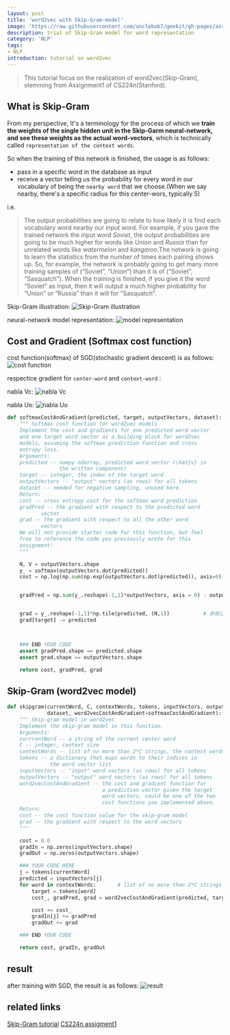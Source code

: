 ```yaml
---
layout: post
title: 'word2vec with Skip-Gram-model'
image: 'https://raw.githubusercontent.com/unclebob7/geekit/gh-pages/assets/img/0_FTfdlZ7yDBoQ8c9W.png'
description: trial of Skip-Gram model for word representation
category: 'NLP'
tags:
- NLP
introduction: tutorial on word2vec
---
```


> This tutorial focus on the realization of word2vec(Skip-Gram), stemming from Assignment1 of CS224n(Stanford). 

## What is Skip-Gram
From my perspective, It's a terminology for the process of which we **train the weights of the single hidden unit in the Skip-Garm neural-network, and see these weights as the actual word-vectors**, which is technically called `representation of the context words`.

So when the training of this network is finished, the usage is as follows:
* pass in a specific word in the database as input 
* receive a vector telling us the probability for every word in our vocabulary of being the `nearby word` that we choose.(When we say nearby, there's a specific radius for this center-wors, typically 5)

i.e.
> The output probabilities are going to relate to how likely it is find each vocabulary word nearby our input word. For example, if you gave the trained network the input word *Soviet*, the output probabilities are going to be much higher for words like *Union* and *Russia* than for unrelated words like *watermelon* and *kangaroo*.The network is going to learn the statistics from the number of times each pairing shows up. So, for example, the network is probably going to get many more training samples of (“Soviet”, “Union”) than it is of (“Soviet”, “Sasquatch”). When the training is finished, if you give it the word “Soviet” as input, then it will output a much higher probability for “Union” or “Russia” than it will for “Sasquatch”.

Skip-Gram illustration:
![Skip-Gram illustration](https://raw.githubusercontent.com/unclebob7/geekit/gh-pages/assets/img/1607485737.jpg)

neural-network model representation:
![model representation](https://raw.githubusercontent.com/unclebob7/geekit/gh-pages/assets/img/1834814060.jpg)


## Cost and Gradient (Softmax cost function)
cost function(softmax) of SGD(stochastic gradient descent) is as follows:
![cost function](https://raw.githubusercontent.com/unclebob7/geekit/gh-pages/assets/img/Screenshot%20from%202019-01-31%2021-36-03.png)

respectice gradient for `center-word` and `context-word` :

nabla Vc:
![nabla Vc](https://raw.githubusercontent.com/unclebob7/geekit/gh-pages/assets/img/Screenshot%20from%202019-01-31%2021-40-16.png)

nabla Uo:
![nabla Uo](https://raw.githubusercontent.com/unclebob7/geekit/gh-pages/assets/img/Screenshot%20from%202019-01-31%2021-15-05.png)

```python
def softmaxCostAndGradient(predicted, target, outputVectors, dataset):
    """ Softmax cost function for word2vec models
    Implement the cost and gradients for one predicted word vector
    and one target word vector as a building block for word2vec
    models, assuming the softmax prediction function and cross
    entropy loss.
    Arguments:
    predicted -- numpy ndarray, predicted word vector (\hat{v} in
                 the written component)
    target -- integer, the index of the target word
    outputVectors -- "output" vectors (as rows) for all tokens
    dataset -- needed for negative sampling, unused here.
    Return:
    cost -- cross entropy cost for the softmax word prediction
    gradPred -- the gradient with respect to the predicted word
           vector
    grad -- the gradient with respect to all the other word
           vectors
    We will not provide starter code for this function, but feel
    free to reference the code you previously wrote for this
    assignment!
    """

    N, V = outputVectors.shape
    y_ = softmax(outputVectors.dot(predicted))
    cost = np.log(np.sum(np.exp(outputVectors.dot(predicted)), axis=0)) - outputVectors[target].dot(predicted)


    gradPred = np.sum(y_.reshape(-1,1)*outputVectors, axis = 0) - outputVectors[target]


    grad = y_.reshape(-1,1)*np.tile(predicted, (N,1))           # 非标注函数关系，均为数乘
    grad[target] -= predicted



    ### END YOUR CODE
    assert gradPred.shape == predicted.shape
    assert grad.shape == outputVectors.shape

    return cost, gradPred, grad
```

## Skip-Gram (word2vec model)

```python
def skipgram(currentWord, C, contextWords, tokens, inputVectors, outputVectors,
             dataset, word2vecCostAndGradient=softmaxCostAndGradient):
    """ Skip-gram model in word2vec
    Implement the skip-gram model in this function.
    Arguments:
    currrentWord -- a string of the current center word
    C -- integer, context size
    contextWords -- list of no more than 2*C strings, the context words
    tokens -- a dictionary that maps words to their indices in
              the word vector list
    inputVectors -- "input" word vectors (as rows) for all tokens
    outputVectors -- "output" word vectors (as rows) for all tokens
    word2vecCostAndGradient -- the cost and gradient function for
                               a prediction vector given the target
                               word vectors, could be one of the two
                               cost functions you implemented above.
    Return:
    cost -- the cost function value for the skip-gram model
    grad -- the gradient with respect to the word vectors
    """

    cost = 0.0
    gradIn = np.zeros(inputVectors.shape)
    gradOut = np.zeros(outputVectors.shape)

    ### YOUR CODE HERE
    j = tokens[currentWord]
    predicted = inputVectors[j]
    for word in contextWords:       # list of no more than 2*C strings
        target = tokens[word]
        cost_, gradPred, grad = word2vecCostAndGradient(predicted, target, outputVectors, dataset)

        cost += cost_
        gradIn[j] += gradPred
        gradOut += grad

    ### END YOUR CODE

    return cost, gradIn, gradOut
```

## result
after training with SGD, the result is as follows:
![result](https://raw.githubusercontent.com/unclebob7/geekit/gh-pages/assets/img/q3_word_vectors.png)

## related links
[Skip-Gram tutorial](http://mccormickml.com/2016/04/19/word2vec-tutorial-the-skip-gram-model/)
[CS224n assigment1](https://web.stanford.edu/class/archive/cs/cs224n/cs224n.1184/assignment1/assignment1.pdf)